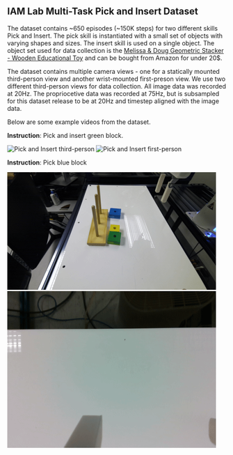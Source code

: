 ## IAM Lab Multi-Task Pick and Insert Dataset

The dataset contains ~650 episodes (~150K steps) for two different skills Pick and Insert. The pick skill is instantiated with a small set of objects with varying shapes and sizes. The insert skill is used on a single object. The object set used for data collection is the [Melissa & Doug Geometric Stacker - Wooden Educational Toy](https://a.co/d/3tTWwH4) and can be bought from Amazon for under 20$.

The dataset contains multiple camera views - one for a statically mounted third-person view and another wrist-mounted first-preson view. We use two different third-person views for data collection. All image data was recorded at 20Hz. The propriocetive data was recorded at 75Hz, but is subsampled for this dataset release to be at 20Hz and timestep aligned with the image data.

Below are some example videos from the dataset.

**Instruction**: Pick and insert green block.

![Pick and Insert third-person](./static/pick_insert_00.gif) ![Pick and Insert first-person](./static/pick_insert_00_hand.gif)


**Instruction**: Pick blue block

![Pick ble block third-person](./static/pick_blue_block_00_static.gif) ![Pick blue block first-person](./static/pick_blue_block_00_hand.gif)